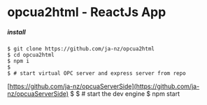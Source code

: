 opcua2html - ReactJs App
====================

##### install 

    $ git clone https://github.com/ja-nz/opcua2html
    $ cd opcua2html
    $ npm i
    $
    $ # start virtual OPC server and express server from repo
   [https://github.com/ja-nz/opcuaServerSide](https://github.com/ja-nz/opcuaServerSide)
    $
    $ # start the dev engine
    $ npm start
